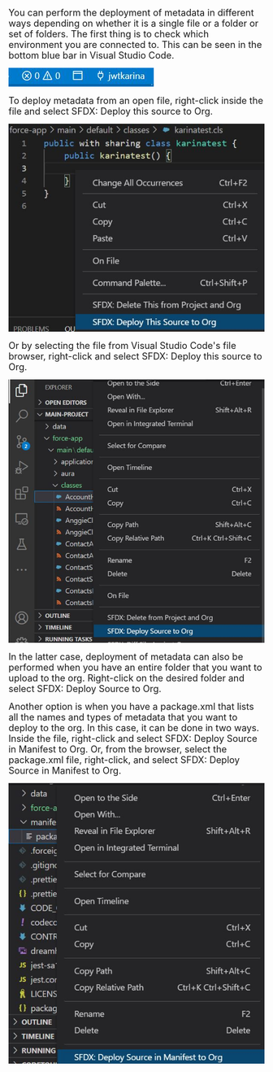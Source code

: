 <FONT SIZE=4>You can perform the deployment of metadata in different ways depending on whether it is a single file or a folder or set of folders.
The first thing is to check which environment you are connected to. This can be seen in the bottom blue bar in Visual Studio Code.</font>

![image.png](.imgs/image10.jpg)

<FONT SIZE=4>To deploy metadata from an open file, right-click inside the file and select SFDX: Deploy this source to Org.</font>

![image.png](.imgs/image11.jpg)

<FONT SIZE=4>Or by selecting the file from Visual Studio Code's file browser, right-click and select SFDX: Deploy this source to Org.</font>

![image.png](.imgs/image12.jpg)

<FONT SIZE=4>In the latter case, deployment of metadata can also be performed when you have an entire folder that you want to upload to the org. Right-click on the desired folder and select SFDX: Deploy Source to Org.</font>

<FONT SIZE=4>Another option is when you have a package.xml that lists all the names and types of metadata that you want to deploy to the org. In this case, it can be done in two ways. Inside the file, right-click and select SFDX: Deploy Source in Manifest to Org. Or, from the browser, select the package.xml file, right-click, and select SFDX: Deploy Source in Manifest to Org.</font>

![image.png](.imgs/image13.jpg)
